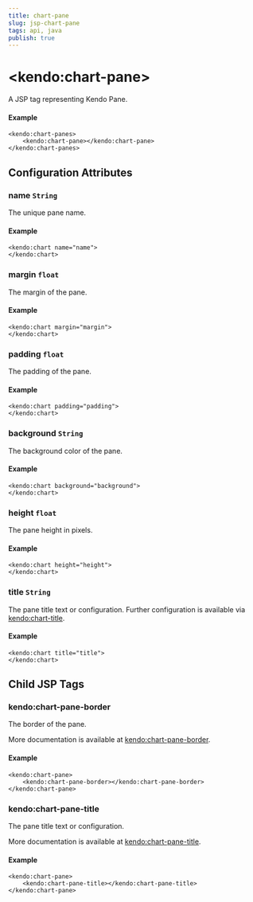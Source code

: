 ```yaml
---
title: chart-pane
slug: jsp-chart-pane
tags: api, java
publish: true
---
```


# \<kendo:chart-pane\>
A JSP tag representing Kendo Pane.

#### Example
    <kendo:chart-panes>
        <kendo:chart-pane></kendo:chart-pane>
    </kendo:chart-panes>


## Configuration Attributes


### name `String`

The unique pane name.

#### Example
    <kendo:chart name="name">
    </kendo:chart>



### margin `float`

The margin of the pane.

#### Example
    <kendo:chart margin="margin">
    </kendo:chart>



### padding `float`

The padding of the pane.

#### Example
    <kendo:chart padding="padding">
    </kendo:chart>



### background `String`

The background color of the pane.

#### Example
    <kendo:chart background="background">
    </kendo:chart>



### height `float`

The pane height in pixels.

#### Example
    <kendo:chart height="height">
    </kendo:chart>



### title `String`

The pane title text or configuration. Further configuration is available via [kendo:chart-title](#kendo-chart-title). 

#### Example
    <kendo:chart title="title">
    </kendo:chart>



## Child JSP Tags

### kendo:chart-pane-border

The border of the pane.

More documentation is available at [kendo:chart-pane-border](/api/wrappers/jsp/chart/pane-border).

#### Example

    <kendo:chart-pane>
        <kendo:chart-pane-border></kendo:chart-pane-border>
    </kendo:chart-pane>
 
### kendo:chart-pane-title

The pane title text or configuration.

More documentation is available at [kendo:chart-pane-title](/api/wrappers/jsp/chart/pane-title).

#### Example

    <kendo:chart-pane>
        <kendo:chart-pane-title></kendo:chart-pane-title>
    </kendo:chart-pane>
 
